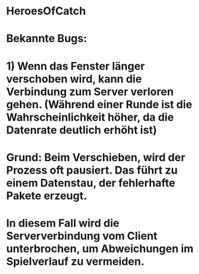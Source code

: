 # HeroesOfCatch

# Bekannte Bugs:

# 1) Wenn das Fenster länger verschoben wird, kann die Verbindung zum Server verloren gehen. (Während einer Runde ist die Wahrscheinlichkeit höher, da die Datenrate deutlich erhöht ist)
# Grund: Beim Verschieben, wird der Prozess oft pausiert. Das führt zu einem Datenstau, der fehlerhafte Pakete erzeugt.
# In diesem Fall wird die Serververbindung vom Client unterbrochen, um Abweichungen im Spielverlauf zu vermeiden.
